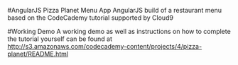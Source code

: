 #AngularJS Pizza Planet Menu App
AngularJS build of a restaurant menu based on the CodeCademy tutorial supported by Cloud9

#Working Demo
A working demo as well as instructions on how to complete the tutorial yourself can be found at http://s3.amazonaws.com/codecademy-content/projects/4/pizza-planet/README.html
